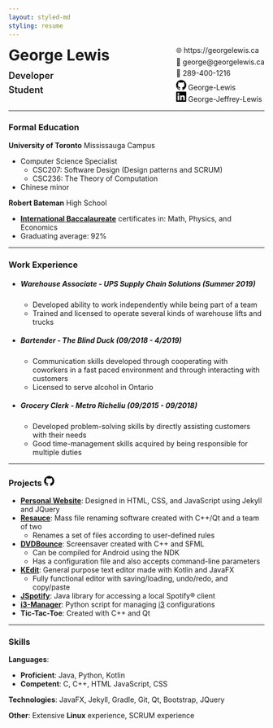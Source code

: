 ```yaml
---
layout: styled-md
styling: resume
---
```


<div style="display:flex;margin:0;"><div><p style="font-size:30px;font-weight:bold;margin:0;margin-bottom:12px;">George Lewis</p><p style="font-size: 18px; font-weight:600;margin:0;margin-bottom:7px;">Developer</p><p style="font-size: 18px; font-weight:600;margin:0;">Student</p></div><div style="margin-left:auto; margin-top:0;"><p style="margin:0;margin-bottom:5px;">🌐&#xfe0e; https://georgelewis.ca</p><p style="margin:0;margin-bottom:5px;">📧&#xfe0e; george@georgelewis.ca</p><p style="margin:0;margin-bottom:5px;">📱&#xfe0e; 289-400-1216</p><p style="margin:0;"><img style="display:inline-block;" class="github" height="20" width="20" src="/_assets/github.svg" /> George-Lewis</p><p style="margin:0;"><img style="display:inline-block;" class="linkedin" height="20" width="20" src="/_assets/linkedin.svg" /> George-Jeffrey-Lewis</p></div></div>

---

### **Formal Education**

**University of Toronto** Mississauga Campus

- Computer Science Specialist
  - CSC207: Software Design (Design patterns and SCRUM)
  - CSC236: The Theory of Computation
- Chinese minor

**Robert Bateman** High School

- **[International Baccalaureate](https://www.ibo.org/)** certificates in: Math, Physics, and Economics
- Graduating average: 92%

---

### **Work Experience**

- ##### Warehouse Associate - UPS Supply Chain Solutions (Summer 2019)

  - Developed ability to work independently while being part of a team
  - Trained and licensed to operate several kinds of warehouse lifts and trucks

- ##### Bartender - The Blind Duck (09/2018 - 4/2019)

  - Communication skills developed through cooperating with coworkers in a fast paced environment and through interacting with customers
  - Licensed to serve alcohol in Ontario
  
- ##### Grocery Clerk - Metro Richeliu (09/2015 - 09/2018)

  - Developed problem-solving skills by directly assisting customers with their needs
  - Good time-management skills acquired by being responsible for multiple duties

---

### **Projects** <img class="github" height="20" width="20" src="/_assets/github.svg" />

- **[Personal Website](https://github.com/george-lewis/george-lewis.github.io)**: Designed in HTML, CSS, and JavaScript using Jekyll and JQuery
- **[Resauce](https://github.com/darenliang/resauce)**: Mass file renaming software created with C++/Qt and a team of two
  - Renames a set of files according to user-defined rules
- **[DVDBounce](https://github.com/George-lewis/DVDBounce)**: Screensaver created with C++ and SFML
  - Can be compiled for Android using the NDK
  - Has a configuration file and also accepts command-line parameters
- **[KEdit](https://github.com/George-lewis/kedit)**: General purpose text editor made with Kotlin and JavaFX
  - Fully functional editor with saving/loading, undo/redo, and copy/paste
- **[JSpotify](https://github.com/George-lewis/jspotify)**: Java library for accessing a local Spotify:registered: client
- **[i3-Manager](https://github.com/George-lewis/i3-manager)**: Python script for managing [i3](https://i3wm.org/) configurations
- **Tic-Tac-Toe**: Created with C++ and Qt


---

### **Skills**

**Languages**:

- **Proficient**: Java, Python, Kotlin
- **Competent**: C, C++, HTML JavaScript, CSS

**Technologies**: JavaFX, Jekyll, Gradle, Git, Qt, Bootstrap, JQuery

**Other**: Extensive **Linux** experience, SCRUM experience
